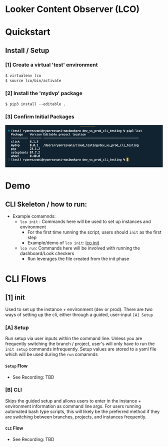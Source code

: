 # Looker Content Observer (LCO)

# Quickstart

## Install / Setup

### [1] Create a virtual 'test' environment
```
$ virtualenv lco   
$ source lco/bin/activate         
```

### [2] Install the 'mydvp' package
```
$ pip3 install --editable .  
```

### [3] Confirm Initial Packages
![install_pic](screenshots/install_pip_list.png)


# Demo 

## CLI Skeleton / how to run:
- Example comamnds: 
  - `lco init` : Commands here will be used to set up instances and environment
    - For the first time running the script, users should `init` as the first step
    - Example/demo of `lco init`: [lco init](https://screencast.googleplex.com/cast/NjQ3NDc0MTcxMjk0NTE1MnwwNzE1ZDllZC00Ng)
  - `lco run`: Commands here will be involved with running the dashboard/Look checkers
    - Run leverages the file created from the init phase 



# CLI Flows

## [1] init 
Used to set up the instance + environment (dev or prod). There are two ways of setting up the cli, either through a guided, user-input `[A] Setup` 

### [A] Setup
Run setup via user inputs within the command line. Unless you are frequently switching the branch / project, user's will only have to run the `init setup` commands infrequently. Setup values are stored to a yaml file which will be used during the `run` comamnds

#### `Setup` Flow
- See Recording: TBD

### [B] CLI
Skips the guided setup and allows users to enter in the instance + environment information as command line args. For users running automated bash type scripts, this will likely be the preferred method if they are switching between branches, projects, and instances frequently.

####  `CLI` Flow
- See Recording: TBD